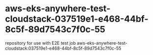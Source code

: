 # aws-eks-anywhere-test-cloudstack-037519e1-e468-44bf-8c5f-89d7543c7f0c-55
repository for use with E2E test job aws-eks-anywhere-test-cloudstack:037519e1-e468-44bf-8c5f-89d7543c7f0c-55
